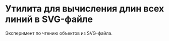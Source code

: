Утилита для вычисления длин всех линий в SVG-файле
==================================================

Эксперимент по чтению объектов из SVG-файла.